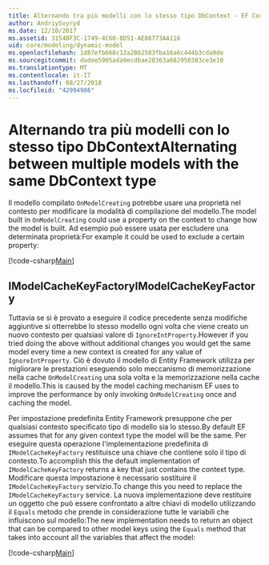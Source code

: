 ```yaml
---
title: Alternando tra più modelli con lo stesso tipo DbContext - EF Core
author: AndriySvyryd
ms.date: 12/10/2017
ms.assetid: 3154BF3C-1749-4C60-8D51-AE86773AA116
uid: core/modeling/dynamic-model
ms.openlocfilehash: 1d87efb668c12a2862583fba16a6c444b3cda9de
ms.sourcegitcommit: dadee5905ada9ecdbae28363a682950383ce3e10
ms.translationtype: MT
ms.contentlocale: it-IT
ms.lasthandoff: 08/27/2018
ms.locfileid: "42994986"
---
```

# <a name="alternating-between-multiple-models-with-the-same-dbcontext-type"></a><span data-ttu-id="8f1ec-102">Alternando tra più modelli con lo stesso tipo DbContext</span><span class="sxs-lookup"><span data-stu-id="8f1ec-102">Alternating between multiple models with the same DbContext type</span></span>

<span data-ttu-id="8f1ec-103">Il modello compilato `OnModelCreating` potrebbe usare una proprietà nel contesto per modificare la modalità di compilazione del modello.</span><span class="sxs-lookup"><span data-stu-id="8f1ec-103">The model built in `OnModelCreating` could use a property on the context to change how the model is built.</span></span> <span data-ttu-id="8f1ec-104">Ad esempio può essere usata per escludere una determinata proprietà:</span><span class="sxs-lookup"><span data-stu-id="8f1ec-104">For example it could be used to exclude a certain property:</span></span>

[!code-csharp[Main](../../../samples/core/DynamicModel/DynamicContext.cs?name=Class)]

## <a name="imodelcachekeyfactory"></a><span data-ttu-id="8f1ec-105">IModelCacheKeyFactory</span><span class="sxs-lookup"><span data-stu-id="8f1ec-105">IModelCacheKeyFactory</span></span>
<span data-ttu-id="8f1ec-106">Tuttavia se si è provato a eseguire il codice precedente senza modifiche aggiuntive si otterrebbe lo stesso modello ogni volta che viene creato un nuovo contesto per qualsiasi valore di `IgnoreIntProperty`.</span><span class="sxs-lookup"><span data-stu-id="8f1ec-106">However if you tried doing the above without additional changes you would get the same model every time a new context is created for any value of `IgnoreIntProperty`.</span></span> <span data-ttu-id="8f1ec-107">Ciò è dovuto il modello di Entity Framework utilizza per migliorare le prestazioni eseguendo solo meccanismo di memorizzazione nella cache `OnModelCreating` una sola volta e la memorizzazione nella cache il modello.</span><span class="sxs-lookup"><span data-stu-id="8f1ec-107">This is caused by the model caching mechanism EF uses to improve the performance by only invoking `OnModelCreating` once and caching the model.</span></span>

<span data-ttu-id="8f1ec-108">Per impostazione predefinita Entity Framework presuppone che per qualsiasi contesto specificato tipo di modello sia lo stesso.</span><span class="sxs-lookup"><span data-stu-id="8f1ec-108">By default EF assumes that for any given context type the model will be the same.</span></span> <span data-ttu-id="8f1ec-109">Per eseguire questa operazione l'implementazione predefinita di `IModelCacheKeyFactory` restituisce una chiave che contiene solo il tipo di contesto.</span><span class="sxs-lookup"><span data-stu-id="8f1ec-109">To accomplish this the default implementation of `IModelCacheKeyFactory` returns a key that just contains the context type.</span></span> <span data-ttu-id="8f1ec-110">Modificare questa impostazione è necessario sostituire il `IModelCacheKeyFactory` servizio.</span><span class="sxs-lookup"><span data-stu-id="8f1ec-110">To change this you need to replace the `IModelCacheKeyFactory` service.</span></span> <span data-ttu-id="8f1ec-111">La nuova implementazione deve restituire un oggetto che può essere confrontato a altre chiavi di modello utilizzando il `Equals` metodo che prende in considerazione tutte le variabili che influiscono sul modello:</span><span class="sxs-lookup"><span data-stu-id="8f1ec-111">The new implementation needs to return an object that can be compared to other model keys using the `Equals` method that takes into account all the variables that affect the model:</span></span>

[!code-csharp[Main](../../../samples/core/DynamicModel/DynamicModelCacheKeyFactory.cs?name=Class)]
